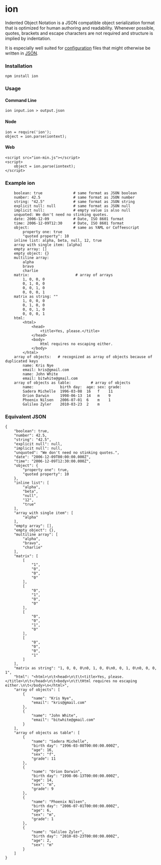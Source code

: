 ion
===

Indented Object Notation is a JSON compatible object serialization format that is optimized for human authoring and readability.
Whenever possible, quotes, brackets and escape characters are not required and structure is implied by indentation.

It is especially well suited for [configuration](/krisnye/ion/blob/master/package.ion) files that might otherwise be written in [JSON](/krisnye/ion/blob/master/package.json).


### Installation

	npm install ion

### Usage

#### Command Line

	ion input.ion > output.json

#### Node

	ion = require('ion');
	object = ion.parse(iontext);

#### Web

	<script src="ion-min.js"></script>
	<script>
		object = ion.parse(iontext);
	</script>

### Example ion

		boolean: true              # same format as JSON boolean
		number: 42.5               # same format as JSON number
		string: "42.5"             # same format as JSON string
		explicit null: null        # same format as JSON null
		implicit null:             # empty value is also null
		unquoted: We don't need no stinking quotes.
		date: 2006-12-09           # Date, ISO 8601 format
		time: 2006-12-09T12:30     # Date, ISO 8601 format
		object:                    # same as YAML or Coffeescript
			property one: true
			"quoted property": 10
		inline list: alpha, beta, null, 12, true
		array with single item: [alpha]
		empty array: []
		empty object: {}
		multiline array:
			alpha
			bravo
			charlie
		matrix:                     # array of arrays
			1, 0, 0, 0
			0, 1, 0, 0
			0, 0, 1, 0
			0, 0, 0, 1
		matrix as string: ""
			1, 0, 0, 0
			0, 1, 0, 0
			0, 0, 1, 0
			0, 0, 0, 1
		html:
			<html>
				<head>
					<title>Yes, please.</title>
				</head>
				<body>
					Html requires no escaping either.
				</body>
			</html>
		array of objects:	# recognized as array of objects because of duplicated keys
			name: Kris Nye
			email: kris@gmail.com
			name: John White
			email: bitwhite@gmail.com
		array of objects as table:         # array of objects
			name:            birth day:  age: sex: grade:
			Sadera Michelle  1996-03-08  16   f    11
			Orion Darwin     1998-06-13  14   m    9
			Phoenix Nilsen   2006-07-01  6    m    1
			Galileo Zyler    2010-03-23  2    m		

### Equivalent JSON

	{
        "boolean": true,
        "number": 42.5,
        "string": "42.5",
        "explicit null": null,
        "implicit null": null,
        "unquoted": "We don't need no stinking quotes.",
        "date": "2006-12-09T00:00:00.000Z",
        "time": "2006-12-09T12:30:00.000Z",
        "object": {
            "property one": true,
            "quoted property": 10
        },
        "inline list": [
            "alpha",
            "beta",
            "null",
            "12",
            "true"
        ],
        "array with single item": [
            "alpha"
        ],
        "empty array": [],
        "empty object": {},
        "multiline array": [
            "alpha",
            "bravo",
            "charlie"
        ],
        "matrix": [
            [
                "1",
                "0",
                "0",
                "0"
            ],
            [
                "0",
                "1",
                "0",
                "0"
            ],
            [
                "0",
                "0",
                "1",
                "0"
            ],
            [
                "0",
                "0",
                "0",
                "1"
            ]
        ],
        "matrix as string": "1, 0, 0, 0\n0, 1, 0, 0\n0, 0, 1, 0\n0, 0, 0, 1",
        "html": "<html>\n\t<head>\n\t\t<title>Yes, please.</title>\n\t</head>\n\t<body>\n\t\tHtml requires no escaping either.\n\t</body>\n</html>",
        "array of objects": [
            {
                "name": "Kris Nye",
                "email": "kris@gmail.com"
            },
            {
                "name": "John White",
                "email": "bitwhite@gmail.com"
            }
        ],
        "array of objects as table": [
            {
                "name": "Sadera Michelle",
                "birth day": "1996-03-08T00:00:00.000Z",
                "age": 16,
                "sex": "f",
                "grade": 11
            },
            {
                "name": "Orion Darwin",
                "birth day": "1998-06-13T00:00:00.000Z",
                "age": 14,
                "sex": "m",
                "grade": 9
            },
            {
                "name": "Phoenix Nilsen",
                "birth day": "2006-07-01T00:00:00.000Z",
                "age": 6,
                "sex": "m",
                "grade": 1
            },
            {
                "name": "Galileo Zyler",
                "birth day": "2010-03-23T00:00:00.000Z",
                "age": 2,
                "sex": "m"
            }
        ]
	}

